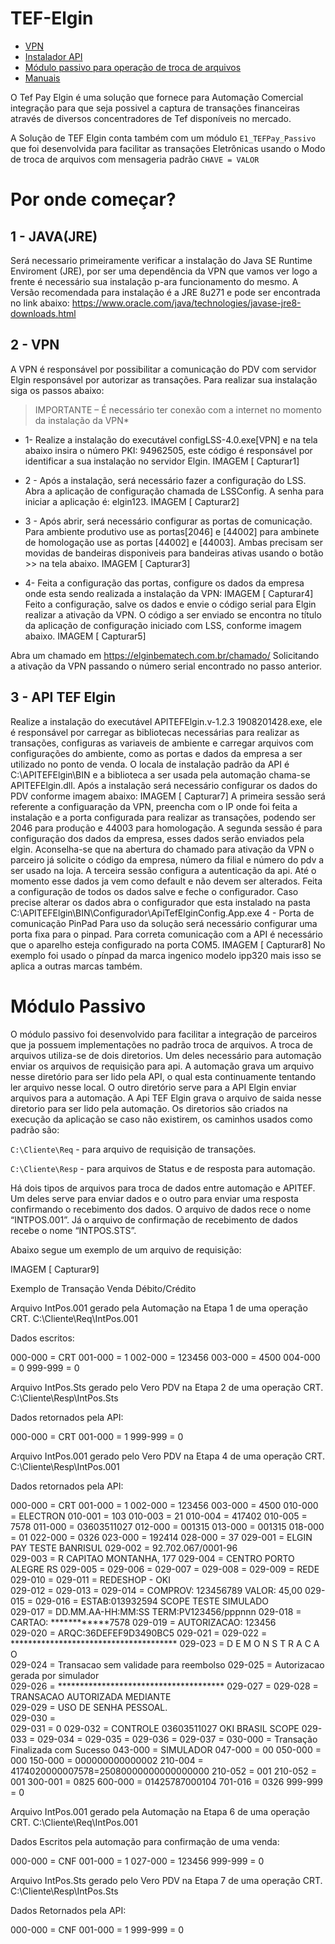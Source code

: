 # TEF-Elgin
- [VPN](https://elginbrasil-my.sharepoint.com/:u:/g/personal/bruno_cruz_elgin_com_br/EaoXRRPpHXlIun9KK-x9cUYBsCT2yYhnaozlmUOJvySZNQ?e=XjPPrB)
- [Instalador API](https://elginbrasil-my.sharepoint.com/:u:/g/personal/bruno_cruz_elgin_com_br/ETEQxOghU4dOmDa19HwqvAoBBT8hThJRRwrwxuII5-NUpg?e=j20HaX)
- [Módulo passivo para operação de troca de arquivos](https://elginbrasil-my.sharepoint.com/:u:/g/personal/bruno_cruz_elgin_com_br/EWsWYykBPiFPjomJDwEAA1oBBeVHxjEIiuFO8msqg74T2Q?e=hhJYAM)
- [Manuais](https://elginbrasil-my.sharepoint.com/:u:/g/personal/bruno_cruz_elgin_com_br/EQEvJiRLwhZHmSDv7wRNFj0B3ZFwA0ps9oHvhzfcQX9H6g?e=Zcmg3B)

O Tef Pay Elgin é uma solução que fornece para Automação Comercial integração para que seja possivel a captura de transações financeiras através de diversos concentradores de Tef disponíveis no mercado.

A Solução de TEF Elgin conta também com um módulo `E1_TEFPay_Passivo` que foi desenvolvida para facilitar as transações Eletrônicas usando o Modo de troca de arquivos com mensageria padrão `CHAVE = VALOR`

# Por onde começar?
## 1 - JAVA(JRE)
Será necessario primeiramente verificar a instalação do Java SE Runtime Enviroment (JRE), por ser uma dependência da VPN que vamos ver logo a frente é necessário sua instalação p-ara funcionamento do mesmo.
A Versão recomendada para instalação é a JRE 8u271 e pode ser encontrada no link abaixo:
https://www.oracle.com/java/technologies/javase-jre8-downloads.html 
## 2 - VPN 
A VPN é responsável por possibilitar a comunicação do PDV com servidor Elgin responsável por autorizar as transações.
Para realizar sua instalação siga os passos abaixo:
 > IMPORTANTE – É necessário ter conexão com a internet no momento da instalação da VPN* 
 
 - 1- Realize a instalação do executável configLSS-4.0.exe[VPN] e na tela abaixo insira o número PKI: 94962505, este código é responsável por identificar a sua instalação no servidor Elgin.
IMAGEM [ Capturar1]

- 2 - Após a instalação, será necessário fazer a configuração do LSS.
Abra a aplicação de configuração chamada de LSSConfig. A senha para iniciar a aplicação é: elgin123.
IMAGEM [ Capturar2]

- 3 - Após abrir, será necessário configurar as portas de comunicação. Para ambiente produtivo use as portas[2046] e [44002] para ambinete de homologação use as  portas [44002] e [44003]. Ambas precisam ser movidas de bandeiras disponiveis para bandeiras ativas usando o botão >> na tela abaixo.
IMAGEM [ Capturar3]

- 4- Feita a configuração das portas, configure os dados da empresa onde esta sendo realizada a instalação da VPN:
IMAGEM [ Capturar4]
Feito a configuração, salve os dados e envie o código serial para Elgin realizar a ativação da VPN. O código a ser enviado se encontra no título da aplicação de configuração iniciado com LSS, conforme imagem abaixo.
IMAGEM [ Capturar5]

Abra um chamado em https://elginbematech.com.br/chamado/ 
Solicitando a ativação da VPN passando o número serial encontrado no passo anterior.

## 3 - API TEF Elgin 
Realize a instalação do executável APITEFElgin.v-1.2.3 1908201428.exe, ele é responsável por carregar as bibliotecas necessárias para realizar as transações, configuras as variaveis de ambiente e carregar arquivos com configurações do ambiente, como as portas e dados da empresa a ser utilizado no ponto de venda.
O locala de instalação padrão da API é C:\APITEFElgin\BIN e a biblioteca a ser usada pela automação chama-se APITEFElgin.dll.
Após a instalação será necessário configurar os dados do PDV conforme imagem abaixo:
IMAGEM [ Capturar7]
A primeira sessão será referente a configuaração da VPN, preencha com o IP onde foi feita a instalação e a porta configurada para realizar as transações, podendo ser 2046 para produção e 44003 para homologação.
A segunda sessão é para configuração dos dados da empresa, esses dados serão enviados pela elgin. Aconselha-se que na abertura do chamado para ativação da VPN o parceiro já solicite o código da empresa, número da filial e número do pdv a ser usado na loja.
A terceira sessão configura a autenticação da api. Até o momento esse dados ja vem como default e não devem ser alterados.
Feita a configuração de todos os dados salve e feche o configurador. 
Caso precise alterar os dados abra o configurador que esta instalado na pasta C:\APITEFElgin\BIN\Configurador\ApiTefElginConfig.App.exe 
4 - Porta de comunicação  PinPad
Para uso da solução será necessário configurar uma porta fixa para o pinpad.
Para correta comunicação com a API é necessário que o aparelho esteja configurado na porta COM5.
IMAGEM [ Capturar8]
No exemplo foi usado o pínpad da marca ingenico modelo ipp320 mais isso se aplica a outras marcas também.
# Módulo Passivo
O módulo passivo foi desenvolvido para facilitar a integração de parceiros que ja possuem implementações no padrão troca de arquivos.
A troca de arquivos utiliza-se de dois diretorios. Um deles necessário para automação enviar os arquivos de requisição para api. A automação grava um arquivo nesse diretório para ser lido pela API, o qual esta continuamente tentando ler arquivo nesse local. O outro diretório serve para a API Elgin enviar arquivos para a automação. A Api TEF Elgin grava o arquivo de saida nesse diretorio para ser lido pela automação.
Os diretorios são criados na execução da aplicação se caso não existirem, os caminhos usados como padrão são: 

`C:\Cliente\Req` - para arquivo de requisição de transações.

`C:\Cliente\Resp` - para arquivos de Status e de resposta para automação.

Há dois tipos de arquivos para troca de dados entre automação e APITEF. Um deles serve para enviar dados e o outro para enviar uma resposta confirmando o recebimento dos dados.
O arquivo de dados rece o nome “INTPOS.001”. Já o arquivo de confirmação de recebimento de dados recebe o nome “INTPOS.STS”.

Abaixo segue um exemplo de um arquivo de requisição:

IMAGEM [ Capturar9]

Exemplo de Transação Venda Débito/Crédito 

Arquivo IntPos.001 gerado pela Automação na Etapa 1 de uma operação CRT.
C:\Cliente\Req\IntPos.001

Dados escritos:

000-000 = CRT
001-000 = 1
002-000 = 123456
003-000 = 4500
004-000 = 0
999-999 = 0

Arquivo IntPos.Sts gerado pelo Vero PDV na Etapa 2 de uma operação CRT.
C:\Cliente\Resp\IntPos.Sts

Dados retornados pela API:

000-000 = CRT
001-000 = 1
999-999 = 0

Arquivo IntPos.001 gerado pelo Vero PDV na Etapa 4 de uma operação CRT.
C:\Cliente\Resp\IntPos.001

Dados retornados pela API:

000-000 = CRT
001-000 = 1
002-000 = 123456
003-000 = 4500
010-000 = ELECTRON
010-001 = 103
010-003 = 21
010-004 = 417402
010-005 = 7578
011-000 = 03603511027
012-000 = 001315
013-000 = 001315
018-000 = 01
022-000 = 0326
023-000 = 192414
028-000 = 37
029-001 = ELGIN PAY TESTE BANRISUL
029-002 = 92.702.067/0001-96   
029-003 = R CAPITAO MONTANHA, 177
029-004 = CENTRO PORTO ALEGRE RS
029-005 = 
029-006 = 
029-007 = 
029-008 = 
029-009 =                  REDE                 
029-010 = 
029-011 = REDESHOP  -      OKI                  
029-012 = 
029-013 = 
029-014 = COMPROV: 123456789 VALOR: 45,00
029-015 = 
029-016 = ESTAB:013932594 SCOPE TESTE SIMULADO  
029-017 = DD.MM.AA-HH:MM:SS TERM:PV123456/pppnnn
029-018 = CARTAO: ************7578
029-019 = AUTORIZACAO: 123456                   
029-020 = ARQC:36DEFEF9D3490BC5
029-021 = 
029-022 = **************************************
029-023 =          D E M O N S T R A C A O      
029-024 =  Transacao sem validade para reembolso
029-025 =     Autorizacao gerada por simulador  
029-026 = **************************************
029-027 = 
029-028 =     TRANSACAO AUTORIZADA MEDIANTE     
029-029 =         USO DE SENHA PESSOAL.         
029-030 =                                       
029-031 = 0
029-032 = CONTROLE 03603511027  OKI BRASIL SCOPE
029-033 = 
029-034 = 
029-035 = 
029-036 = 
029-037 = 
030-000 = Transação Finalizada com Sucesso
043-000 = SIMULADOR
047-000 = 00
050-000 = 000
150-000 = 000000000000002
210-004 = 4174020000007578=25080000000000000000
210-052 = 001
210-052 = 001
300-001 = 0825
600-000 = 01425787000104
701-016 = 0326
999-999 = 0

Arquivo IntPos.001 gerado pela Automação na Etapa 6 de uma operação CRT.
C:\Cliente\Req\IntPos.001

Dados Escritos pela automação para confirmação de uma venda:

000-000 = CNF
001-000 = 1
027-000 = 123456
999-999 = 0

Arquivo IntPos.Sts gerado pelo Vero PDV na Etapa 7 de uma operação CRT.
C:\Cliente\Resp\IntPos.Sts

Dados Retornados pela API:

000-000 = CNF
001-000 = 1
999-999 = 0
